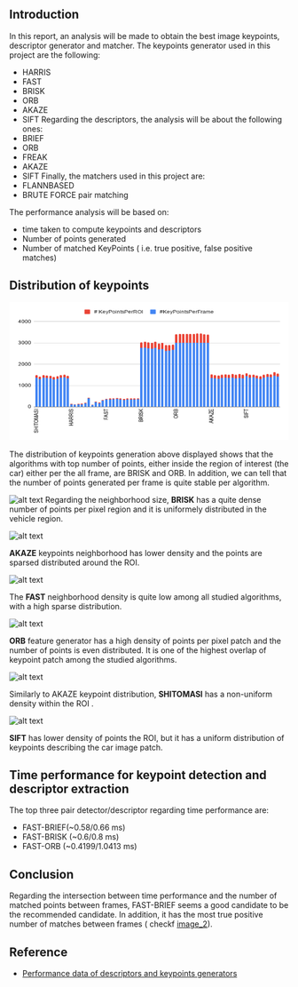 ## Introduction
In this report, an analysis will be made to obtain the best image keypoints, descriptor generator and matcher. 
The keypoints generator used in this project are the following:
* HARRIS
* FAST 
* BRISK 
* ORB
* AKAZE
* SIFT
Regarding the descriptors, the analysis will be about the following ones:
* BRIEF
* ORB
* FREAK
* AKAZE 
* SIFT
Finally, the matchers used in this project are:
* FLANNBASED
* BRUTE FORCE pair matching

The performance analysis will be based on:
* time taken to compute keypoints and descriptors
* Number of points generated
* Number of matched KeyPoints ( i.e. true positive, false positive matches)

## Distribution of keypoints 
<img src="images/keypoints_dist.png" width="820" height="248" />

The distribution of keypoints generation above displayed shows that the algorithms with top number of points, either inside the region of interest (the car) either per the all frame, are BRISK and ORB. In addition, we can tell that the number of points generated per frame is quite stable per algorithm.  


[image_0]: https://github.com/brunoeducsantos/2DFeatureTracking/blob/master/images/BRISK.png
![alt text][image_0] 
Regarding the neighborhood size, **BRISK** has a quite dense number of points per pixel region and it is uniformely distributed in the vehicle region. 

[image_1]: https://github.com/brunoeducsantos/2DFeatureTracking/blob/master/images/AKAZE.png
![alt text][image_1] 

**AKAZE** keypoints neighborhood has lower density and the points are sparsed distributed around the ROI.

[image_2]: https://github.com/brunoeducsantos/2DFeatureTracking/blob/master/images/FAST.png
![alt text][image_2]

The **FAST** neighborhood density is quite low among all studied algorithms, with a high sparse distribution.

[image_3]: https://github.com/brunoeducsantos/2DFeatureTracking/blob/master/images/ORB.png
![alt text][image_3]

**ORB** feature generator has a high density of points per pixel patch and the number of points is even distributed. It is one of the highest overlap of keypoint patch among the studied algorithms.

[image_4]: https://github.com/brunoeducsantos/2DFeatureTracking/blob/master/images/SHITOMASI.png
![alt text][image_4]
 
Similarly to AKAZE keypoint distribution, **SHITOMASI** has a non-uniform density within the ROI .


[image_5]: https://github.com/brunoeducsantos/2DFeatureTracking/blob/master/images/SIFT.png
![alt text][image_5]

**SIFT** has lower density of points the ROI, but it has a uniform distribution of keypoints describing the car image patch.



## Time performance for keypoint detection and descriptor extraction
The top three pair detector/descriptor regarding time performance are:
* FAST-BRIEF(~0.58/0.66 ms)
* FAST-BRISK (~0.6/0.8 ms)
* FAST-ORB (~0.4199/1.0413 ms)

## Conclusion

Regarding the intersection between time performance and the number of matched points between frames, FAST-BRIEF seems a good candidate to be the recommended candidate. In addition, it has the most true positive number of matches between frames ( checkf [image_2]).

## Reference
* [Performance data of descriptors and keypoints generators](https://docs.google.com/spreadsheets/d/1XjCx8vCeGhiXPxjZbKCU_fEnNz826EIpMes8a6IjI4E/edit?usp=sharing)




